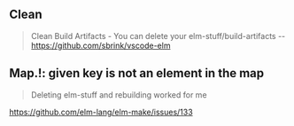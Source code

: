 ## Clean

> Clean Build Artifacts - You can delete your elm-stuff/build-artifacts
> -- https://github.com/sbrink/vscode-elm

## Map.!: given key is not an element in the map

>Deleting elm-stuff and rebuilding worked for me

https://github.com/elm-lang/elm-make/issues/133
